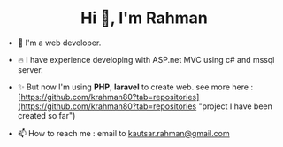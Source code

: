 <h1 align="center">Hi 👋, I'm Rahman</h1>

- 🔭 I'm a web developer.

- :fire: I have experience developing with ASP.net MVC using c# and mssql server.

- ✨ But now I'm using **PHP**, **laravel** to create web. see more here : [https://github.com/krahman80?tab=repositories](https://github.com/krahman80?tab=repositories "project I have been created so far")

- 📫 How to reach me : email to kautsar.rahman@gmail.com

<!--
**krahman80/krahman80** is a ✨ _special_ ✨ repository because its `README.md` (this file) appears on your GitHub profile.

Here are some ideas to get you started:

- 🔭 I’m currently working on ...
- 🌱 I’m currently learning ...
- 👯 I’m looking to collaborate on ...
- 🤔 I’m looking for help with ...
- 💬 Ask me about ...
- 📫 How to reach me: ...
- 😄 Pronouns: ...
- ⚡ Fun fact: ...
-->
